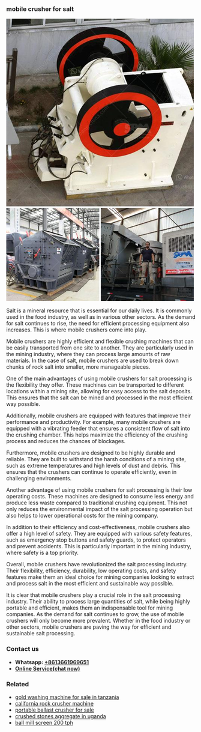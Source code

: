 <h3>mobile crusher for salt</h3><img src='1704856809.jpg' alt=''><p>Salt is a mineral resource that is essential for our daily lives. It is commonly used in the food industry, as well as in various other sectors. As the demand for salt continues to rise, the need for efficient processing equipment also increases. This is where mobile crushers come into play. </p><p>Mobile crushers are highly efficient and flexible crushing machines that can be easily transported from one site to another. They are particularly used in the mining industry, where they can process large amounts of raw materials. In the case of salt, mobile crushers are used to break down chunks of rock salt into smaller, more manageable pieces. </p><p>One of the main advantages of using mobile crushers for salt processing is the flexibility they offer. These machines can be transported to different locations within a mining site, allowing for easy access to the salt deposits. This ensures that the salt can be mined and processed in the most efficient way possible.</p><p>Additionally, mobile crushers are equipped with features that improve their performance and productivity. For example, many mobile crushers are equipped with a vibrating feeder that ensures a consistent flow of salt into the crushing chamber. This helps maximize the efficiency of the crushing process and reduces the chances of blockages.</p><p>Furthermore, mobile crushers are designed to be highly durable and reliable. They are built to withstand the harsh conditions of a mining site, such as extreme temperatures and high levels of dust and debris. This ensures that the crushers can continue to operate efficiently, even in challenging environments.</p><p>Another advantage of using mobile crushers for salt processing is their low operating costs. These machines are designed to consume less energy and produce less waste compared to traditional crushing equipment. This not only reduces the environmental impact of the salt processing operation but also helps to lower operational costs for the mining company.</p><p>In addition to their efficiency and cost-effectiveness, mobile crushers also offer a high level of safety. They are equipped with various safety features, such as emergency stop buttons and safety guards, to protect operators and prevent accidents. This is particularly important in the mining industry, where safety is a top priority.</p><p>Overall, mobile crushers have revolutionized the salt processing industry. Their flexibility, efficiency, durability, low operating costs, and safety features make them an ideal choice for mining companies looking to extract and process salt in the most efficient and sustainable way possible.</p><p>It is clear that mobile crushers play a crucial role in the salt processing industry. Their ability to process large quantities of salt, while being highly portable and efficient, makes them an indispensable tool for mining companies. As the demand for salt continues to grow, the use of mobile crushers will only become more prevalent.  Whether in the food industry or other sectors, mobile crushers are paving the way for efficient and sustainable salt processing.</p><h3>Contact us</h3><ul><li><strong>Whatsapp:&nbsp;<a href="https://wa.me/8613661969651">+8613661969651</a></strong></li><li><a href="https://swt.shibang-china.com/?git&amp;zhl&amp;mobile crusher for salt"><strong>Online Service(chat now)</strong></a></li></ul><h3>Related</h3><ul><li><a href='gold washing machine for sale in tanzania.md'>gold washing machine for sale in tanzania</a></li><li><a href='california rock crusher machine.md'>california rock crusher machine</a></li><li><a href='portable ballast crusher for sale.md'>portable ballast crusher for sale</a></li><li><a href='crushed stones aggregate in uganda.md'>crushed stones aggregate in uganda</a></li><li><a href='ball mill screen 200 tph.md'>ball mill screen 200 tph</a></li></ul>